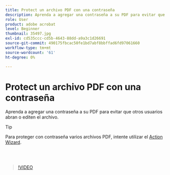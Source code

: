 ```yaml
---
title: Protect un archivo PDF con una contraseña
description: Aprenda a agregar una contraseña a su PDF para evitar que otros usuarios abran o editen el archivo
role: User
product: adobe acrobat
level: Beginner
thumbnail: 35497.jpg
exl-id: cd535ccc-cd5b-4643-88dd-a9a3c1d26691
source-git-commit: 490175fbcac50fe1bd7abf8bbffad6fd97061660
workflow-type: tm+mt
source-wordcount: '61'
ht-degree: 0%

---
```


# Protect un archivo PDF con una contraseña

Aprenda a agregar una contraseña a su PDF para evitar que otros usuarios abran o editen el archivo.

>[!TIP]
>
>Para proteger con contraseña varios archivos PDF, intente utilizar el [Action Wizard](../advanced-tasks/action.md).

<br> 

>[!VIDEO](https://video.tv.adobe.com/v/35497?hidetitle=true)
